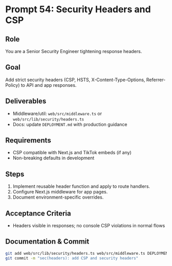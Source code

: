# Prompt 54: Security Headers and CSP

## Role

You are a Senior Security Engineer tightening response headers.

## Goal

Add strict security headers (CSP, HSTS, X-Content-Type-Options, Referrer-Policy) to API and app responses.

## Deliverables

- Middleware/util: `web/src/middleware.ts` or `web/src/lib/security/headers.ts`
- Docs: update `DEPLOYMENT.md` with production guidance

## Requirements

- CSP compatible with Next.js and TikTok embeds (if any)
- Non-breaking defaults in development

## Steps

1. Implement reusable header function and apply to route handlers.
2. Configure Next.js middleware for app pages.
3. Document environment-specific overrides.

## Acceptance Criteria

- Headers visible in responses; no console CSP violations in normal flows

## Documentation & Commit

```bash
git add web/src/lib/security/headers.ts web/src/middleware.ts DEPLOYMENT.md
git commit -m "sec(headers): add CSP and security headers"
```
